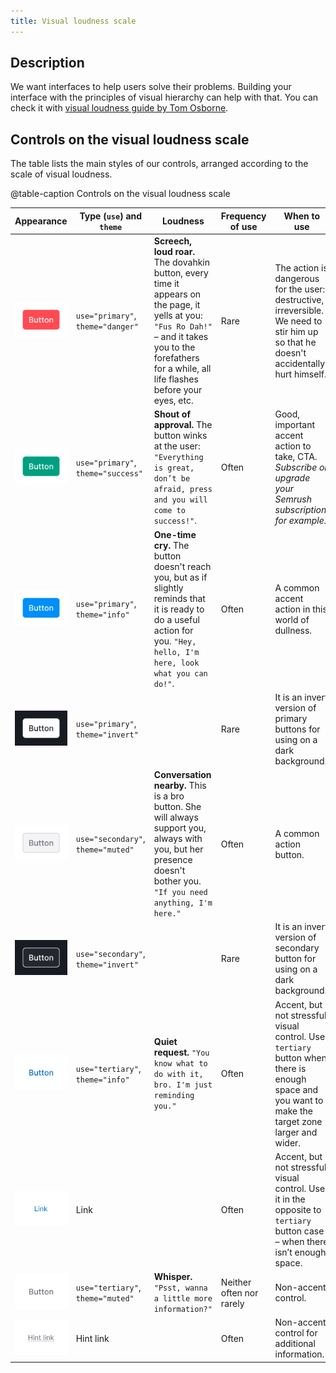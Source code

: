 ```yaml
---
title: Visual loudness scale
---
```


## Description

We want interfaces to help users solve their problems. Building your interface with the principles of visual hierarchy can help with that. You can check it with [visual loudness guide by Tom Osborne](https://www.viget.com/articles/visual-loudness/).

## Controls on the visual loudness scale

The table lists the main styles of our controls, arranged according to the scale of visual loudness.

@table-caption Controls on the visual loudness scale

| Appearance                                 | Type (`use`) and `theme`            | Loudness                                                                                                                                                                                                    | Frequency of use         | When to use                                                                                                                                      |
| ------------------------------------------ | ----------------------------------- | ----------------------------------------------------------------------------------------------------------------------------------------------------------------------------------------------------------- | ------------------------ | ------------------------------------------------------------------------------------------------------------------------------------------------ |
| ![](static/button-1.png)      | `use="primary"`, `theme="danger"`   | **Screech, loud roar.** The dovahkin button, every time it appears on the page, it yells at you: `"Fus Ro Dah!"` – and it takes you to the forefathers for a while, all life flashes before your eyes, etc. | Rare                     | The action is dangerous for the user: destructive, irreversible. We need to stir him up so that he doesn't accidentally hurt himself.           |
| ![](static/button-2.png)     | `use="primary"`, `theme="success"`  | **Shout of approval.** The button winks at the user: `"Everything is great, don’t be afraid, press and you will come to success!"`.                                                                        | Often                    | Good, important accent action to take, CTA. _Subscribe or upgrade your Semrush subscription, for example._                                       |
| ![](static/button-3.png)        | `use="primary"`, `theme="info"`     | **One-time cry.** The button doesn't reach you, but as if slightly reminds that it is ready to do a useful action for you. `"Hey, hello, I'm here, look what you can do!"`.                                | Often                    | A common accent action in this world of dullness.                                                                                                |
| ![](static/button-4.png) | `use="primary"`, `theme="invert"`   |                                                                                                                                                                                                             | Rare                     | It is an invert version of primary buttons for using on a dark background.                                                                       |
| ![](static/button-5.png)   | `use="secondary"`, `theme="muted"`  | **Conversation nearby.** This is a bro button. She will always support you, always with you, but her presence doesn't bother you. `"If you need anything, I'm here."`                                      | Often                    | A common action button.                                                                                                                          |
| ![](static/button-6.png)   | `use="secondary"`, `theme="invert"` |                                                                                                                                                                                                             | Rare                     | It is an invert version of secondary button for using on a dark background.                                                                      |
| ![](static/button-7.png)    | `use="tertiary"`, `theme="info"`    | **Quiet request.** `"You know what to do with it, bro. I'm just reminding you."`                                                                                                                            | Often                    | Accent, but not stressful visual control. Use `tertiary` button when there is enough space and you want to make the target zone larger and wider. |
| ![](static/link.png)           | Link                                |                                                                                                                                                                                                             | Often                    | Accent, but not stressful visual control. Use it in the opposite to `tertiary` button case – when there isn’t enough space.                     |
| ![](static/button-8.png)    | `use="tertiary"`, `theme="muted"`   | **Whisper.** `"Psst, wanna a little more information?"`                                                                                                                                                     | Neither often nor rarely | Non-accent control.                                                                                                                              |
| ![](static/hint-link.png) | Hint link                           |                                                                                                                                                                                                             | Often                    | Non-accent control for additional information.                                                                                                   |
